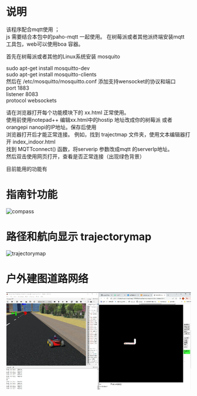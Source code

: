 #  说明
该程序配合mqtt使用 ；  
js 需要结合本包中的paho-mqtt 一起使用。
在树莓派或者其他派终端安装mqtt 工具包，web可以使用boa 容器。  

首先在树莓派或者其他的Linux系统安装 mosquito  

sudo apt-get install mosquitto-dev  
sudo apt-get install mosquitto-clients  
然后在 /etc/mosquitto/mosquitto.conf  添加支持wensocket的协议和端口  
port 1883  
listener 8083  
protocol websockets  

请在浏览器打开每个功能模块下的 xx.html 正常使用。  
使用前使用notepad++  编辑xx.html中的hostip 地址改成你的树莓派 或者 orangepi  nanopi的IP地址。保存后使用   
浏览器打开后才能正常连接。
例如，找到 trajectmap 文件夹，使用文本编辑器打开 index_indoor.html   
找到  MQTTconnect() 函数，将serverip 参数改成mqtt 的serverIp地址。  
然后双击使用网页打开，查看是否正常连接（出现绿色背景）  




目前能用的功能有  
# 指南针功能  
![compass](https://pic2.zhimg.com/v2-b5a9d596113bdbfc3550533f12df0295_r.jpg)  
# 路径和航向显示 trajectorymap
![trajectorymap](https://pic3.zhimg.com/v2-84c0dfa714909f703525771918b2e64e_r.jpg)  
#  户外建图道路网络
![compass](https://github.com/horo2016/easyMQOS/blob/main/web/%E5%BE%AE%E4%BF%A1%E6%88%AA%E5%9B%BE_20230608102444.png)  


